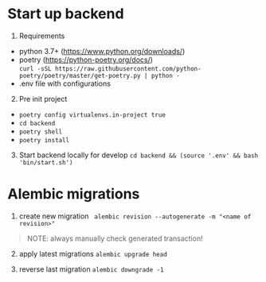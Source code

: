 # Start up backend

1. Requirements

- python 3.7+ (https://www.python.org/downloads/)
- poetry (https://python-poetry.org/docs/)  
`curl -sSL https://raw.githubusercontent.com/python-poetry/poetry/master/get-poetry.py | python -`
- .env file with configurations

2. Pre init project
- `poetry config virtualenvs.in-project true`
- `cd backend`
- `poetry shell`
- `poetry install`

3. Start backend locally for develop
`cd backend && (source '.env' && bash 'bin/start.sh')`


# Alembic migrations

1. create new migration
` alembic revision --autogenerate -m "<name of revision>"`
> NOTE: always manually check generated transaction!

2. apply latest migrations
`alembic upgrade head`

3. reverse last migration
`alembic downgrade -1`
